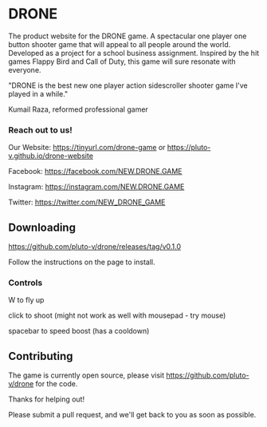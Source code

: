 # DRONE

The product website for the DRONE game. A spectacular one player one button shooter game that will appeal to all people around the world. Developed as a project for a school business assignment. Inspired by the hit games Flappy Bird and Call of Duty, this game will sure resonate with everyone.

"DRONE is the best new one player action sidescroller shooter game I've played in a while."

Kumail Raza, reformed professional gamer

### Reach out to us!

Our Website:
https://tinyurl.com/drone-game or https://pluto-v.github.io/drone-website

Facebook:
https://facebook.com/NEW.DRONE.GAME

Instagram:
https://instagram.com/NEW.DRONE.GAME

Twitter:
https://twitter.com/NEW_DRONE_GAME


## Downloading

https://github.com/pluto-v/drone/releases/tag/v0.1.0

Follow the instructions on the page to install.

### Controls

W to fly up

click to shoot (might not work as well with mousepad - try mouse)

spacebar to speed boost (has a cooldown)

## Contributing

The game is currently open source, please visit https://github.com/pluto-v/drone for the code.

Thanks for helping out!

Please submit a pull request, and we'll get back to you as soon as possible.

